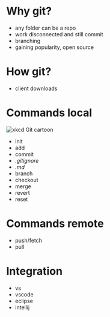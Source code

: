 # Why git?
- any folder can be a repo
- work disconnected and still commit
- branching
- gaining popularity, open source

# How git?
- client downloads

# Commands local
![xkcd Git cartoon](https://imgs.xkcd.com/comics/git.png "xkcd: Git")
- init
- add
- commit
- _.gitignore_
- _.md_
- branch
- checkout
- merge
- revert
- reset

# Commands remote
- push/fetch
- pull

# Integration
- vs
- vscode
- eclipse
- intellij
